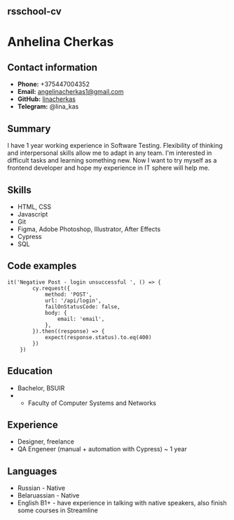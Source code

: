 ## rsschool-cv
# Anhelina Cherkas 
## Contact information 
* **Phone:** +375447004352
* **Email:** angelinacherkas1@gmail.com
* **GitHub:** [linacherkas](https://github.com/LinaCherkas/)
* **Telegram:** @lina_kas
## Summary  
I have 1 year working experience in Software Testing. Flexibility of thinking and interpersonal skills allow me to adapt in any team. I'm interested in difficult tasks and learning something new. Now I want to try myself as a frontend developer and hope my experience in IT sphere will help me.
## Skills 
* HTML, CSS
* Javascript 
* Git 
* Figma, Adobe Photoshop, Illustrator, After Effects
* Cypress 
* SQL 
## Code examples 
```
it('Negative Post - login unsuccessful ', () => {
        cy.request({
            method: 'POST',
            url: '/api/login',
            failOnStatusCode: false,
            body: {
                email: 'email',
            },
        }).then((response) => {
            expect(response.status).to.eq(400)
        })
    })
```
## Education 
* Bachelor, BSUIR
* + Faculty of Computer Systems and Networks
## Experience
* Designer, freelance 
* QA Engeneer (manual + automation with Cypress) ~ 1 year
## Languages 
* Russian - Native
* Belaruassian - Native
* English B1+ - have experience in talking with native speakers, also finish some courses in Streamline 
